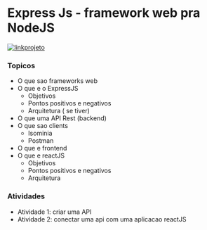 # Express Js - framework web pra NodeJS
[![linkprojeto](https://img.shields.io/badge/project-link-red)](https://github.com/users/filipecancio/projects/17/views/2)

### Topicos
- O que sao frameworks web
- O que e o ExpressJS
  - Objetivos
  - Pontos positivos e negativos
  - Arquitetura ( se tiver)
- O que uma API Rest (backend)
- O que sao clients
  - Isominia
  - Postman
- O que e frontend
- O que e reactJS
  - Objetivos
  - Pontos positivos e negativos
  - Arquitetura

### Atividades
- Atividade 1: criar uma API
- Atividade 2: conectar uma api com uma aplicacao reactJS

